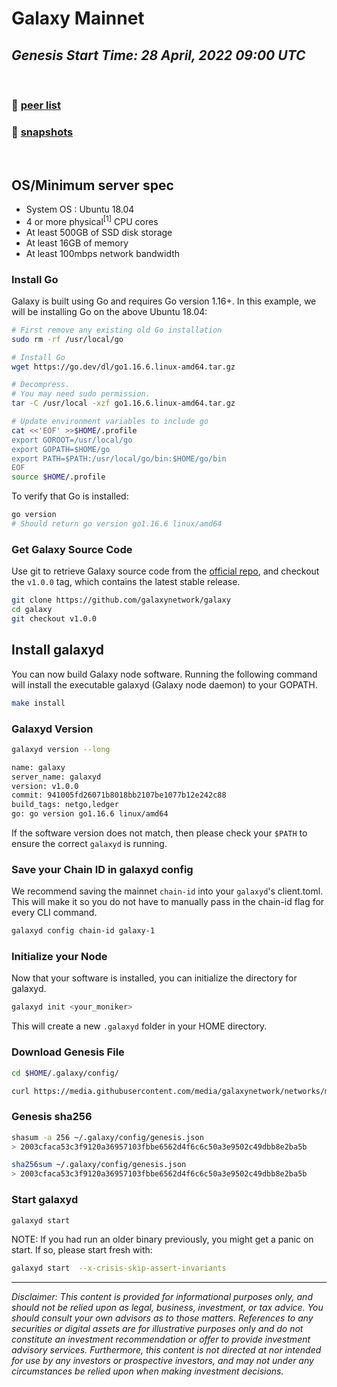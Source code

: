 # Galaxy Mainnet

## _Genesis Start Time: 28 April, 2022 09:00 UTC_

<br/>

### 👥 [peer list](https://github.com/galaxynetwork/networks/blob/main/peers.md)

### 📸 [snapshots](https://github.com/galaxynetwork/networks/blob/main/snapshots.md)

 <br/>

## OS/Minimum server spec

- System OS : Ubuntu 18.04
- 4 or more physical<sup>[1]</sup> CPU cores
- At least 500GB of SSD disk storage
- At least 16GB of memory
- At least 100mbps network bandwidth

### Install Go

Galaxy is built using Go and requires Go version 1.16+. In this example, we will be installing Go on the above Ubuntu 18.04:

```sh
# First remove any existing old Go installation
sudo rm -rf /usr/local/go

# Install Go
wget https://go.dev/dl/go1.16.6.linux-amd64.tar.gz

# Decompress.
# You may need sudo permission.
tar -C /usr/local -xzf go1.16.6.linux-amd64.tar.gz

# Update environment variables to include go
cat <<'EOF' >>$HOME/.profile
export GOROOT=/usr/local/go
export GOPATH=$HOME/go
export PATH=$PATH:/usr/local/go/bin:$HOME/go/bin
EOF
source $HOME/.profile
```

To verify that Go is installed:

```sh
go version
# Should return go version go1.16.6 linux/amd64
```

### Get Galaxy Source Code

Use git to retrieve Galaxy source code from the [official repo](https://github.com/galaxynetwork/galaxy), and checkout the `v1.0.0` tag, which contains the latest stable release.

```sh
git clone https://github.com/galaxynetwork/galaxy
cd galaxy
git checkout v1.0.0
```

## Install galaxyd

You can now build Galaxy node software. Running the following command will install the executable galaxyd (Galaxy node daemon) to your GOPATH.

```sh
make install
```

### Galaxyd Version

```sh
galaxyd version --long

name: galaxy
server_name: galaxyd
version: v1.0.0
commit: 941005fd26071b8018bb2107be1077b12e242c88
build_tags: netgo,ledger
go: go version go1.16.6 linux/amd64

```

If the software version does not match, then please check your `$PATH` to ensure the correct `galaxyd` is running.

### Save your Chain ID in galaxyd config

We recommend saving the mainnet `chain-id` into your `galaxyd`'s client.toml. This will make it so you do not have to manually pass in the chain-id flag for every CLI command.

```sh
galaxyd config chain-id galaxy-1
```

### Initialize your Node

Now that your software is installed, you can initialize the directory for galaxyd.

```sh
galaxyd init <your_moniker>
```

This will create a new `.galaxyd` folder in your HOME directory.

### Download Genesis File

```sh
cd $HOME/.galaxy/config/

curl https://media.githubusercontent.com/media/galaxynetwork/networks/main/galaxy-1/genesis.json > $HOME/.galaxy/config/genesis.json
```

### Genesis sha256

```sh
shasum -a 256 ~/.galaxy/config/genesis.json
> 2003cfaca53c3f9120a36957103fbbe6562d4f6c6c50a3e9502c49dbb8e2ba5b

sha256sum ~/.galaxy/config/genesis.json
> 2003cfaca53c3f9120a36957103fbbe6562d4f6c6c50a3e9502c49dbb8e2ba5b
```

### Start galaxyd

```sh
galaxyd start
```

NOTE: If you had run an older binary previously, you might get a panic on start. If so, please start fresh with:

```sh
galaxyd start  --x-crisis-skip-assert-invariants
```

---

_Disclaimer: This content is provided for informational purposes only, and should not be relied upon as legal, business, investment, or tax advice. You should consult your own advisors as to those matters. References to any securities or digital assets are for illustrative purposes only and do not constitute an investment recommendation or offer to provide investment advisory services. Furthermore, this content is not directed at nor intended for use by any investors or prospective investors, and may not under any circumstances be relied upon when making investment decisions._
